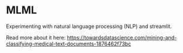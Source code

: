# MLML
Experimenting with natural language processing (NLP) and streamlit.

Read more about it here: https://towardsdatascience.com/mining-and-classifying-medical-text-documents-1876462f73bc
